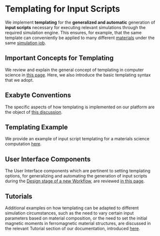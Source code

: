 # Templating for Input Scripts

We implement **templating** for the **generalized and automatic** generation of **input scripts** necessary for executing relevant simulations through the required simulation engine. This ensures, for example, that the same template can conveniently be applied to many different [materials](../../materials/overview.md) under the same [simulation job](../../jobs/overview.md).

## Important Concepts for Templating

We review and explain the general concept of templating in computer science in [this page](concept.md). Here, we also introduce the basic templating syntax that we adopt.

## Exabyte Conventions

The specific aspects of how templating is implemented on our platform are the object of [this discussion](exabyte-conventions.md).

## Templating Example

We provide an example of input script templating for a materials science computation [here](examples.md).

## User Interface Components

The User Interface components which are pertinent to setting templating options, for generalizing and automating the generation of input scripts during the [Design stage of a new Workflow](../../workflow-designer/overview.md), are reviewed [in this page](../../workflow-designer/unit-editor/input-templates.md).

## Tutorials

Additional examples on how templating can be adapted to different simulation circumstances, such as the need to vary certain input parameters based on material composition, or the need to set the initial magnetic moments in ferromagnetic material structures, are discussed in the relevant Tutorial section of our documentation, introduced [here](../../tutorials/templating/overview.md).
